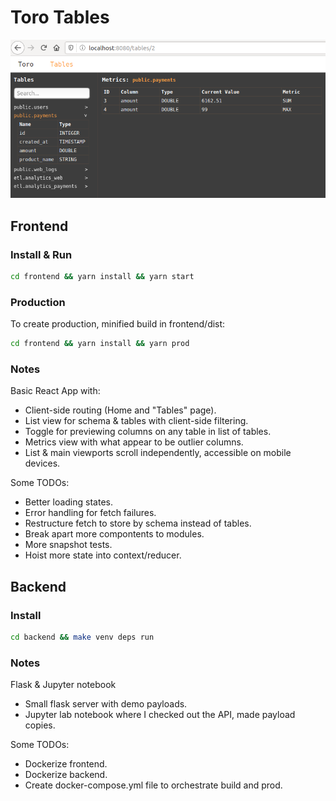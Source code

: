 # Toro Tables

![Toro Tables](toro_tables.png?raw=true "Toro Tables")

## Frontend

### Install & Run

```bash
cd frontend && yarn install && yarn start
```

### Production

To create production, minified build in frontend/dist:

```bash
cd frontend && yarn install && yarn prod
```

### Notes

Basic React App with:

* Client-side routing (Home and "Tables" page).
* List view for schema & tables with client-side filtering.
* Toggle for previewing columns on any table in list of tables.
* Metrics view with what appear to be outlier columns.
* List & main viewports scroll independently, accessible on mobile devices.

Some TODOs:

* Better loading states.
* Error handling for fetch failures.
* Restructure fetch to store by schema instead of tables.
* Break apart more compontents to modules.
* More snapshot tests.
* Hoist more state into context/reducer.

## Backend

### Install

```bash
cd backend && make venv deps run
```

### Notes

Flask & Jupyter notebook

* Small flask server with demo payloads.
* Jupyter lab notebook where I checked out the API, made payload copies.

Some TODOs:

* Dockerize frontend.
* Dockerize backend.
* Create docker-compose.yml file to orchestrate build and prod.
